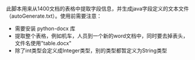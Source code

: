  此脚本用来从1400文档的表格中提取字段信息，并生成java字段定义的文本文件（autoGenerate.txt）。使用前需要注意：
- 需要安装 python-docx 库
- 提取整个表格，例如机车，人员到一个新的word文档中，同时要去掉表头，文件名使用"table.docx"
- 除了int类型会定义成Integer类型，别的类型都暂定义为String类型 

